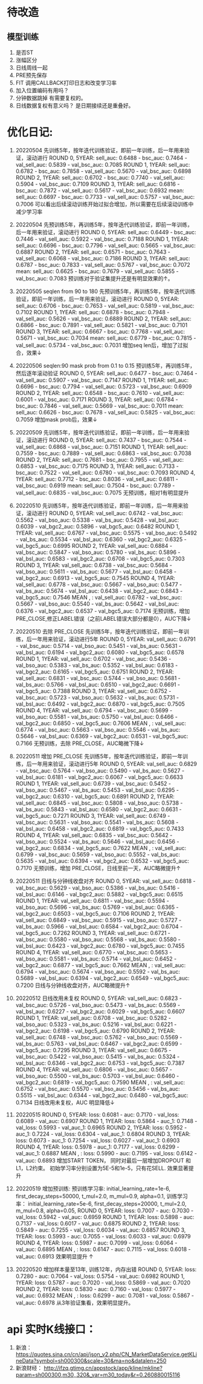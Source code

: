 # 待改造
## 模型训练
1. 是否ST
2. 涨幅区分
3. 日线周线一起
4. PRE预先保存
5. FIT 调用CALLBACK打印日志和改变学习率
6. 加入位置编码有用吗？
7. 分钟数据跳掉 有需要复权的。
8. 日线数据复权有意义吗？ 是日期接续还是重叠好。

# 优化日记:
1. 20220504 先训练5年，按年迭代训练验证，即前一年训练，后一年用来验证，滚动进行 
   ROUND 0, 5YEAR: sell_auc: 0.6488 - bsc_auc: 0.7464 - val_sell_auc: 0.5839 - val_bsc_auc: 0.7085
   ROUND 1, 1YEAR: sell_auc: 0.6782 - bsc_auc: 0.7858 - val_sell_auc: 0.5670 - val_bsc_auc: 0.6898
   ROUND 2, 1YEAR: sell_auc: 0.6702 - bsc_auc: 0.7740 - val_sell_auc: 0.5904 - val_bsc_auc: 0.7109 
   ROUND 3, 1YEAR: sell_auc: 0.6816 - bsc_auc: 0.7872 - val_sell_auc: 0.5617 - val_bsc_auc: 0.6932
   mean:           sell_auc: 0.6697 - bsc_auc: 0.7733 - val_sell_auc: 0.5757 - val_bsc_auc: 0.7006
   可以看出后续滚动训练开始过拟合增加，所以需要在后续滚动训练中减少学习率
   
2. 20220504 先预训练5年，再训练5年，按年迭代训练验证，即前一年训练，后一年用来验证，滚动进行 
   ROUND 0, 5YEAR: sell_auc: 0.6449 - bsc_auc: 0.7446 - val_sell_auc: 0.5922 - val_bsc_auc: 0.7188
   ROUND 1, 1YEAR: sell_auc: 0.6696 - bsc_auc: 0.7796 - val_sell_auc: 0.5665 - val_bsc_auc: 0.6887
   ROUND 2, 1YEAR: sell_auc: 0.6571 - bsc_auc: 0.7643 - val_sell_auc: 0.6068 - val_bsc_auc: 0.7186
   ROUND 3, 1YEAR: sell_auc: 0.6787 - bsc_auc: 0.7833 - val_sell_auc: 0.5767 - val_bsc_auc: 0.7072
   mean:           sell_auc: 0.6625 - bsc_auc: 0.7679 - val_sell_auc: 0.5855 - val_bsc_auc: 0.7083
   预训练对于验证集提升还是有明显效果的↑。
   
3. 20220505 seqlen from 90 to 180 先预训练5年，再训练5年，按年迭代训练验证，即前一年训练，后一年用来验证，滚动进行 
   ROUND 0, 5YEAR: sell_auc: 0.6706 - bsc_auc: 0.7653 - val_sell_auc: 0.5819 - val_bsc_auc: 0.7102
   ROUND 1, 1YEAR: sell_auc: 0.6878 - bsc_auc: 0.7948 - val_sell_auc: 0.5626 - val_bsc_auc: 0.6889
   ROUND 2, 1YEAR: sell_auc: 0.6866 - bsc_auc: 0.7891 - val_sell_auc: 0.5821 - val_bsc_auc: 0.7101
   ROUND 3, 1YEAR: sell_auc: 0.6667 - bsc_auc: 0.7768 - val_sell_auc: 0.5671 - val_bsc_auc: 0.7034
   mean:           sell_auc: 0.6779 - bsc_auc: 0.7815 - val_sell_auc: 0.5734 - val_bsc_auc: 0.7031
   增加seq len后，增加了过拟合，效果↓
   
3. 20220506 seqlen:90 mask prob from 0.1 to 0.15 预训练5年，再训练5年，然后逐年滚动验证
   ROUND 0, 5YEAR: sell_auc: 0.6477 - bsc_auc: 0.7464 - val_sell_auc: 0.5907 - val_bsc_auc: 0.7147 
   ROUND 1, 1YEAR: sell_auc: 0.6696 - bsc_auc: 0.7794 - val_sell_auc: 0.5723 - val_bsc_auc: 0.6909
   ROUND 2, 1YEAR: sell_auc: 0.6548 - bsc_auc: 0.7610 - val_sell_auc: 0.6001 - val_bsc_auc: 0.7171
   ROUND 3, 1YEAR: sell_auc: 0.6784 - bsc_auc: 0.7846 - val_sell_auc: 0.5669 - val_bsc_auc: 0.7011
   mean:           sell_auc: 0.6626 - bsc_auc: 0.7678 - val_sell_auc: 0.5825 - val_bsc_auc: 0.7059
   增加mask prob后，效果↓
   
4. 20220509 先训练5年，按年迭代训练验证，即前一年训练，后一年用来验证，滚动进行 
   ROUND 0, 5YEAR: sell_auc: 0.7437 - bsc_auc: 0.7544 - val_sell_auc: 0.6868 - val_bsc_auc: 0.7151
   ROUND 1, 1YEAR: sell_auc: 0.7559 - bsc_auc: 0.7889 - val_sell_auc: 0.6863 - val_bsc_auc: 0.7038
   ROUND 2, 1YEAR: sell_auc: 0.7681 - bsc_auc: 0.7955 - val_sell_auc: 0.6853 - val_bsc_auc: 0.7175 
   ROUND 3, 1YEAR: sell_auc: 0.7133 - bsc_auc: 0.7522 - val_sell_auc: 0.6780 - val_bsc_auc: 0.7093
   ROUND 4, 1YEAR: sell_auc: 0.7712 - bsc_auc: 0.8036 - val_sell_auc: 0.6811 - val_bsc_auc: 0.6919
   mean:           sell_auc: 0.7504 - bsc_auc: 0.7789 - val_sell_auc: 0.6835 - val_bsc_auc: 0.7075
   无预训练，相对1有明显提升
   
5. 20220510 先训练5年，按年迭代训练验证，即前一年训练，后一年用来验证，滚动进行 
   ROUND 0, 5YEAR: val_sell_auc: 0.6742 - val_bsc_auc: 0.5562 - val_bso_auc: 0.5338 - val_bs_auc: 0.5428 - val_bsl_auc: 0.6039 - val_bgc2_auc: 0.5896 - val_bgc5_auc: 0.6482
   ROUND 1, 1YEAR: val_sell_auc: 0.6767 - val_bsc_auc: 0.5575 - val_bso_auc: 0.5492 - val_bs_auc: 0.5534 - val_bsl_auc: 0.6360 - val_bgc2_auc: 0.6325 - val_bgc5_auc: 0.6995
   ROUND 2, 1YEAR: val_sell_auc: 0.6884 - val_bsc_auc: 0.5847 - val_bso_auc: 0.5780 - val_bs_auc: 0.5896 - val_bsl_auc: 0.6583 - val_bgc2_auc: 0.6708 - val_bgc5_auc: 0.7303
   ROUND 3, 1YEAR: val_sell_auc: 0.6738 - val_bsc_auc: 0.5684 - val_bso_auc: 0.5611 - val_bs_auc: 0.5677 - val_bsl_auc: 0.6458 - val_bgc2_auc: 0.6913 - val_bgc5_auc: 0.7545
   ROUND 4, 1YEAR: val_sell_auc: 0.6778 - val_bsc_auc: 0.5667 - val_bso_auc: 0.5477 - val_bs_auc: 0.5674 - val_bsl_auc: 0.6438 - val_bgc2_auc: 0.6843 - val_bgc5_auc: 0.7546
   MEAN   ,      : val_sell_auc: 0.6782 - val_bsc_auc: 0.5667 - val_bso_auc: 0.5540 - val_bs_auc: 0.5642 - val_bsl_auc: 0.6376 - val_bgc2_auc: 0.6537 - val_bgc5_auc: 0.7174
   无预训练，增加PRE_CLOSE,修正LABEL错误（之前LABEL错误大部分都是0），AUC下降↓
   
6. 20220510 去除 PRE_CLOSE 先训练5年，按年迭代训练验证，即前一年训练，后一年用来验证，滚动进行5年
   ROUND 0, 5YEAR: val_sell_auc: 0.6791 - val_bsc_auc: 0.5714 - val_bso_auc: 0.5451 - val_bs_auc: 0.5631 - val_bsl_auc: 0.6194 - val_bgc2_auc: 0.6080 - val_bgc5_auc: 0.6578
   ROUND 1, 1YEAR: val_sell_auc: 0.6702 - val_bsc_auc: 0.5436 - val_bso_auc: 0.5383 - val_bs_auc: 0.5352 - val_bsl_auc: 0.6183 - val_bgc2_auc: 0.6165 - val_bgc5_auc: 0.6751
   ROUND 2, 1YEAR: val_sell_auc: 0.6831 - val_bsc_auc: 0.5744 - val_bso_auc: 0.5681 - val_bs_auc: 0.5766 - val_bsl_auc: 0.6510 - val_bgc2_auc: 0.6691 - val_bgc5_auc: 0.7388
   ROUND 3, 1YEAR: val_sell_auc: 0.6752 - val_bsc_auc: 0.5723 - val_bso_auc: 0.5632 - val_bs_auc: 0.5731 - val_bsl_auc: 0.6492 - val_bgc2_auc: 0.6870 - val_bgc5_auc: 0.7505
   ROUND 4, 1YEAR: val_sell_auc: 0.6794 - val_bsc_auc: 0.5699 - val_bso_auc: 0.5581 - val_bs_auc: 0.5750 - val_bsl_auc: 0.6466 - val_bgc2_auc: 0.6850 - val_bgc5_auc: 0.7606
   MEAN   ,      : val_sell_auc: 0.6774 - val_bsc_auc: 0.5663 - val_bso_auc: 0.5546 - val_bs_auc: 0.5646 - val_bsl_auc: 0.6369 - val_bgc2_auc: 0.6531 - val_bgc5_auc: 0.7166
   无预训练，去除 PRE_CLOSE，AUC略微下降↓
   
7. 20220511 增加 PRE_CLOSE 先训练5年，按年迭代训练验证，即前一年训练，后一年用来验证，滚动进行5年
   ROUND 0, 5YEAR: val_sell_auc: 0.6829 - val_bsc_auc: 0.5764 - val_bso_auc: 0.5490 - val_bs_auc: 0.5627 - val_bsl_auc: 0.6181 - val_bgc2_auc: 0.6067 - val_bgc5_auc: 0.6633
   ROUND 1, 1YEAR: val_sell_auc: 0.6739 - val_bsc_auc: 0.5452 - val_bso_auc: 0.5467 - val_bs_auc: 0.5453 - val_bsl_auc: 0.6295 - val_bgc2_auc: 0.6310 - val_bgc5_auc: 0.6891
   ROUND 2, 1YEAR: val_sell_auc: 0.6845 - val_bsc_auc: 0.5808 - val_bso_auc: 0.5738 - val_bs_auc: 0.5843 - val_bsl_auc: 0.6580 - val_bgc2_auc: 0.6631 - val_bgc5_auc: 0.7271
   ROUND 3, 1YEAR: val_sell_auc: 0.6749 - val_bsc_auc: 0.5631 - val_bso_auc: 0.5541 - val_bs_auc: 0.5608 - val_bsl_auc: 0.6458 - val_bgc2_auc: 0.6819 - val_bgc5_auc: 0.7433
   ROUND 4, 1YEAR: val_sell_auc: 0.6835 - val_bsc_auc: 0.5642 - val_bso_auc: 0.5524 - val_bs_auc: 0.5646 - val_bsl_auc: 0.6456 - val_bgc2_auc: 0.6834 - val_bgc5_auc: 0.7622
   MEAN   ,      : val_sell_auc: 0.6799 - val_bsc_auc: 0.5659 - val_bso_auc: 0.5552 - val_bs_auc: 0.5635 - val_bsl_auc: 0.6394 - val_bgc2_auc: 0.6532 - val_bgc5_auc: 0.7170
   无预训练，增加 PRE_CLOSE，日线至前一天，AUC略微提升↑
   
8. 20220511 日线与分钟线收盘对齐
   ROUND 0, 5YEAR: val_sell_auc: 0.6818 - val_bsc_auc: 0.5629 - val_bso_auc: 0.5386 - val_bs_auc: 0.5416 - val_bsl_auc: 0.6146 - val_bgc2_auc: 0.5882 - val_bgc5_auc: 0.6515
   ROUND 1, 1YEAR: val_sell_auc: 0.6811 - val_bsc_auc: 0.5594 - val_bso_auc: 0.5696 - val_bs_auc: 0.5769 - val_bsl_auc: 0.6365 - val_bgc2_auc: 0.6503 - val_bgc5_auc: 0.7106
   ROUND 2, 1YEAR: val_sell_auc: 0.6849 - val_bsc_auc: 0.5915 - val_bso_auc: 0.5727 - val_bs_auc: 0.5966 - val_bsl_auc: 0.6584 - val_bgc2_auc: 0.6704 - val_bgc5_auc: 0.7262
   ROUND 3, 1YEAR: val_sell_auc: 0.6721 - val_bsc_auc: 0.5580 - val_bso_auc: 0.5568 - val_bs_auc: 0.5580 - val_bsl_auc: 0.6423 - val_bgc2_auc: 0.6780 - val_bgc5_auc: 0.7455
   ROUND 4, 1YEAR: val_sell_auc: 0.6770 - val_bsc_auc: 0.5653 - val_bso_auc: 0.5581 - val_bs_auc: 0.5714 - val_bsl_auc: 0.6452 - val_bgc2_auc: 0.6877 - val_bgc5_auc: 0.7662
   MEAN   ,      : val_sell_auc: 0.6794 - val_bsc_auc: 0.5674 - val_bso_auc: 0.5592 - val_bs_auc: 0.5689 - val_bsl_auc: 0.6394 - val_bgc2_auc: 0.6549 - val_bgc5_auc: 0.7200
   日线与分钟线收盘对齐，AUC略微提升↑
   
9. 20220512 日线改用未复权
   ROUND 0, 5YEAR: val_sell_auc: 0.6823 - val_bsc_auc: 0.5726 - val_bso_auc: 0.5473 - val_bs_auc: 0.5569 - val_bsl_auc: 0.6227 - val_bgc2_auc: 0.6029 - val_bgc5_auc: 0.6607
   ROUND 1, 1YEAR: val_sell_auc: 0.6708 - val_bsc_auc: 0.5282 - val_bso_auc: 0.5323 - val_bs_auc: 0.5216 - val_bsl_auc: 0.6221 - val_bgc2_auc: 0.6198 - val_bgc5_auc: 0.6790
   ROUND 2, 1YEAR: val_sell_auc: 0.6748 - val_bsc_auc: 0.5762 - val_bso_auc: 0.5569 - val_bs_auc: 0.5763 - val_bsl_auc: 0.6467 - val_bgc2_auc: 0.6599 - val_bgc5_auc: 0.7295
   ROUND 3, 1YEAR: val_sell_auc: 0.6675 - val_bsc_auc: 0.5422 - val_bso_auc: 0.5415 - val_bs_auc: 0.5324 - val_bsl_auc: 0.6346 - val_bgc2_auc: 0.6753 - val_bgc5_auc: 0.7387
   ROUND 4, 1YEAR: val_sell_auc: 0.6806 - val_bsc_auc: 0.5657 - val_bso_auc: 0.5500 - val_bs_auc: 0.5703 - val_bsl_auc: 0.6460 - val_bgc2_auc: 0.6819 - val_bgc5_auc: 0.7590
   MEAN   ,      : val_sell_auc: 0.6752 - val_bsc_auc: 0.5570 - val_bso_auc: 0.5456 - val_bs_auc: 0.5515 - val_bsl_auc: 0.6344 - val_bgc2_auc: 0.6480 - val_bgc5_auc: 0.7134
   日线改用未复权，AUC 明显降低↓
   
9. 20220515 
   ROUND 0, 5YEAR: loss: 0.6081 - auc: 0.7170 - val_loss: 0.6089 - val_auc: 0.6907
   ROUND 1, 1YEAR: loss: 0.5864 - auc_1: 0.7148 - val_loss: 0.5993 - val_auc_1: 0.6965
   ROUND 2, 1YEAR: loss: 0.5952 - auc_1: 0.7224 - val_loss: 0.6304 - val_auc_1: 0.6804
   ROUND 3, 1YEAR: loss: 0.6073 - auc_1: 0.7254 - val_loss: 0.6027 - val_auc_1: 0.6903
   ROUND 4, 1YEAR: loss: 0.5978 - auc_1: 0.7177 - val_loss: 0.6299 - val_auc_1: 0.6887
   MEAN   ,      : loss: 0.5990 - auc: 0.7195 - val_loss: 0.6142 - val_auc: 0.6893
   增加START TOKEN， 同时对最后一层增加DROPOUT 和 L1，L2约束。 初始学习率分别设置为5E-5和1e-5，只有花SELL. 效果显著提升
   
10. 20220519 增加预训练:
   预训练学习率:
   initial_learning_rate=1e-6,
   first_decay_steps=50000,
   t_mul=2.0,
   m_mul=0.9,
   alpha=0.1,
   训练学习率：
   initial_learning_rate=5e-6,
   first_decay_steps=20000,
   t_mul=2.0,
   m_mul=0.8,
   alpha=0.05,
   ROUND 0, 5YEAR: loss: 0.7007 - auc: 0.7030 - val_loss: 0.5942 - val_auc: 0.6959
   ROUND 1, 1YEAR: loss: 0.5898 - auc: 0.7137 - val_loss: 0.6017 - val_auc: 0.6875
   ROUND 2, 1YEAR: loss: 0.5849 - auc: 0.7255 - val_loss: 0.6034 - val_auc: 0.6857
   ROUND 3, 1YEAR: loss: 0.5993 - auc: 0.7055 - val_loss: 0.6033 - val_auc: 0.6979
   ROUND 4, 1YEAR: loss: 0.5987 - auc: 0.7099 - val_loss: 0.6064 - val_auc: 0.6895
   MEAN   ,      : loss: 0.6147 - auc: 0.7115 - val_loss: 0.6018 - val_auc: 0.6913
   效果明显提升 ↑ 
   
    
11. 20220520 增加样本量至13年,  训练12年，内存出错
   ROUND 0, 5YEAR: loss: 0.7280 - auc: 0.7064 - val_loss: 0.5754 - val_auc: 0.6982
   ROUND 1, 1YEAR: loss: 0.5787 - auc: 0.7020 - val_loss: 0.5869 - val_auc: 0.7020
   ROUND 2, 1YEAR: loss: 0.5830 - auc: 0.7160 - val_loss: 0.5977 - val_auc: 0.6932
   MEAN   ,      : loss: 0.6299 - auc: 0.7081 - val_loss: 0.5867 - val_auc: 0.6978 
   从3年验证集看，效果明显提升。 



# api 实时K线接口：
1. 新浪：
https://quotes.sina.cn/cn/api/json_v2.php/CN_MarketDataService.getKLineData?symbol=sh000300&scale=30&ma=no&datalen=250
2. 新浪财经：
http://ifzq.gtimg.cn/appstock/app/kline/mkline?param=sh000300,m30,,320&_var=m30_today&r=0.260880015116